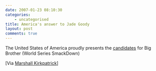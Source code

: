 ```yaml
---
date: 2007-01-23 08:10:30
categories:
    - uncategorised
title: America's answer to Jade Goody
layout: post
comments: true
---
```

The United States of America proudly presents the
[candidates](http://marshallk.com/most-linked-to-video-on-youtube-today)
for Big Brother (World Series SmackDown)

[Via [Marshall Kirkpatrick](http://marshallk.com/)]
